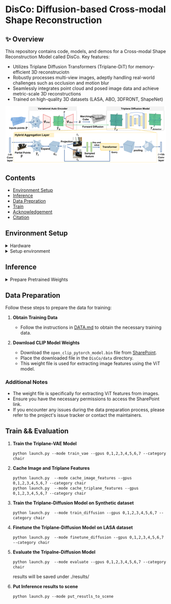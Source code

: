 # DisCo: Diffusion-based Cross-modal Shape Reconstruction

## ✨ Overview
This repository contains code, models, and demos for a Cross-modal Shape Reconstruction Model called DisCo. Key features:
* Utilizes Triplane Diffusion Transformers (Triplane-DiT) for memory-efficient 3D reconstruciotn
* Robustly processes multi-view images, adeptly handling real-world challenges such as occlusion and motion blur
* Seamlessly integrates point cloud and posed image data and achieve metric-scale 3D reconstructions
* Trained on high-quality 3D datasets (LASA, ABO, 3DFRONT, ShapeNet)

<p align="center">
  <img src="asset/teaser.png" >
</p>

## Contents
* [Environment Setup](##-Environment-Setup)
* [Inference](#Inference)
* [Data Prepration](#Data-Preparation)
* [Train](#Train)
* [Acknowledgement](#Acknowledgements)
* [Citation](#Bibtex)

## Environment Setup

<details> <summary>Hardware</summary>
We train our model on 8x A100 GPUs with a batch size of 22 per GPU. 
</details>

<details> <summary>Setup environment</summary>
The following steps have been tested on Ubuntu20.04.
- You must have an NVIDIA graphics card with at least 12GB VRAM and have [CUDA](https://developer.nvidia.com/cuda-downloads) installed.
- Install `Python >= 3.8`.
- Install `PyTorch==2.3.0` and `torchvision==0.18.0`.
```sh
pip install torch==2.3.0 torchvision==0.18.0 --index-url https://download.pytorch.org/whl/cu118
pip install torch-scatter -f https://data.pyg.org/whl/torch-2.3.0+cu118.html
```

- Install dependencies:

```sh
pip install -r requirements.txt
```

- Install DisCo:

```sh
pip install -e .
```
</details>

## Inference
<details> <summary>Prepare Pretrained Weights</summary>

* Download the pretrained weight from [BaiduYun](https://pan.baidu.com/s/10liUOaC4CXGn7bN6SQkZsw?pwd=hlf9) or [SharePoint](https://cuhko365.sharepoint.com/:f:/s/CUHKSZ_SSE_GAP-Lab2/EiqBn0E9VANPmo0h0DMuSOUBJpR_Cy6rHIvDzlz169pcBA?e=Kd8TTz). 

* Put `ae`,`dm`, and `finetune_diffusion` folder under DisCo/output. Only the ae and finetune_dm is needed for final evaluation:  
   * The `ae` folder stores the VAE weight, 
   * `dm` folder stores the diffusion model trained on synthetic data.
   * `finetune_dm` folder stores the diffusion model finetuned on LASA dataset. 
</details>

## Data Preparation

Follow these steps to prepare the data for training:

1. **Obtain Training Data**
   - Follow the instructions in [DATA.md](https://github.com/GAP-LAB-CUHK-SZ/LASA/blob/main/arkitscene_process_script/DATA.md) to obtain the necessary training data.

2. **Download CLIP Model Weights**
   - Download the `open_clip_pytorch_model.bin` file from [SharePoint](https://cuhko365.sharepoint.com/:f:/s/CUHKSZ_SSE_GAP-Lab2/EiqBn0E9VANPmo0h0DMuSOUBJpR_Cy6rHIvDzlz169pcBA?e=Kd8TTz).
   - Place the downloaded file in the `DisCo/data` directory.
   - This weight file is used for extracting image features using the ViT model.

### Additional Notes

- The weight file is specifically for extracting ViT features from images.
- Ensure you have the necessary permissions to access the SharePoint link.
- If you encounter any issues during the data preparation process, please refer to the project's issue tracker or contact the maintainers.
## Train && Evaluation
1. **Train the Triplane-VAE Model**
   ```
   python launch.py --mode train_vae --gpus 0,1,2,3,4,5,6,7 --category chair
   ```

2. **Cache Image and Triplane Features**
   ```
   python launch.py  --mode cache_image_features --gpus 0,1,2,3,4,5,6,7 --category chair
   python launch.py  --mode cache_triplane_features --gpus 0,1,2,3,4,5,6,7 --category chair
   ```

3. **Train the Triplane-Diffusion Model on Synthetic dataset**
   ```
   python launch.py  --mode train_diffusion --gpus 0,1,2,3,4,5,6,7 --category chair
   ```
4. **Finetune the Triplane-Diffusion Model on LASA dataset**
   ```
   python launch.py  --mode finetune_diffusion --gpus 0,1,2,3,4,5,6,7 --category chair
   ```
   
5. **Evaluate the Tripalne-Diffusion Model**
   ```
   python launch.py  --mode evaluate --gpus 0,1,2,3,4,5,6,7 --category chair
   ```
    results will be saved under ./results/<category>

6. **Put Inference results to scene**
    ```
    python launch.py --mode put_resutls_to_scene 
    ```
